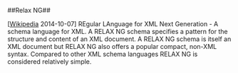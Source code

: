 ##Relax NG##

\[[Wikipedia](http://en.wikipedia.org/wiki/RELAX_NG) 2014-10-07\] REgular LAnguage for XML Next Generation - A schema language for XML. A RELAX NG schema specifies a pattern for the structure and content of an XML document. A RELAX NG schema is itself an XML document but RELAX NG also offers a popular compact, non-XML syntax. Compared to other XML schema languages RELAX NG is considered relatively simple.
